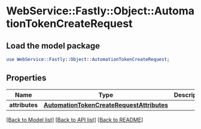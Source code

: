 # WebService::Fastly::Object::AutomationTokenCreateRequest

## Load the model package
```perl
use WebService::Fastly::Object::AutomationTokenCreateRequest;
```

## Properties
Name | Type | Description | Notes
------------ | ------------- | ------------- | -------------
**attributes** | [**AutomationTokenCreateRequestAttributes**](AutomationTokenCreateRequestAttributes.md) |  | [optional] 

[[Back to Model list]](../README.md#documentation-for-models) [[Back to API list]](../README.md#documentation-for-api-endpoints) [[Back to README]](../README.md)


